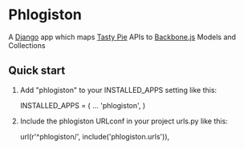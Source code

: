 # Phlogiston

A [Django](https://www.djangoproject.com/) app which maps [Tasty Pie](http://tastypieapi.org/) APIs to [Backbone.js](http://backbonejs.org/) Models and Collections

Quick start
-----------

1. Add "phlogiston" to your INSTALLED_APPS setting like this:

	INSTALLED_APPS = (
		...
		'phlogiston',
	)

2. Include the phlogiston URLconf in your project urls.py like this:

	url(r'^phlogiston/', include('phlogiston.urls')),
